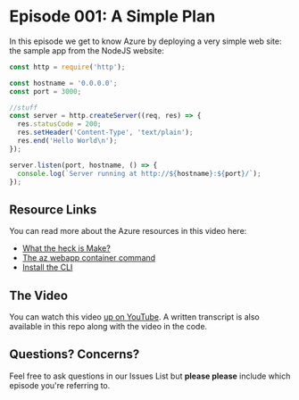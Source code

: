 # Episode 001: A Simple Plan
In this episode we get to know Azure by deploying a very simple web site: the sample app from the NodeJS website:

```js
const http = require('http');

const hostname = '0.0.0.0';
const port = 3000;

//stuff
const server = http.createServer((req, res) => {
  res.statusCode = 200;
  res.setHeader('Content-Type', 'text/plain');
  res.end('Hello World\n');
});

server.listen(port, hostname, () => {
  console.log(`Server running at http://${hostname}:${port}/`);
});
```

## Resource Links

You can read more about the Azure resources in this video here:

 - [What the heck is Make?](https://www.youtube.com/watch?v=_r7i5X0rXJk)
 - [The az webapp container command](https://docs.microsoft.com/cli/azure/webapp/config/container?view=azure-cli-latest&WT.mc_id=azurecast_001-github-robconery)
 - [Install the CLI](https://docs.microsoft.com/cli/azure/install-azure-cli?view=azure-cli-latest&WT.mc_id=azurecast_001-github-robconery)


## The Video
You can watch this video [up on YouTube](https://www.youtube.com/watch?v=ibGxAue-Z4k). A written transcript is also available in this repo along with the video in the code.

## Questions? Concerns?
Feel free to ask questions in our Issues List but **please please** include which episode you're referring to.
